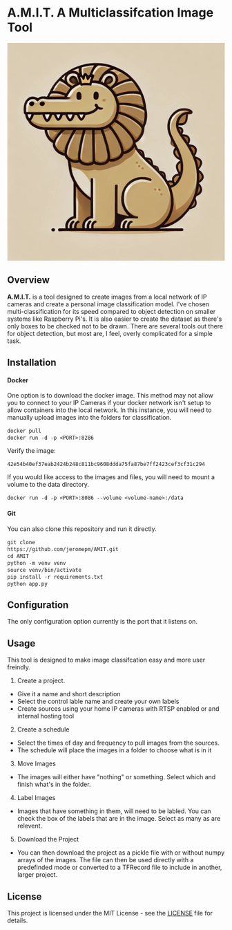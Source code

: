 # A.M.I.T. A Multiclassifcation Image Tool
![AMMIT](static/AMIT.jpg)
## Overview
**A.M.I.T.** is a tool designed to create images from a local network of IP cameras and create a personal image classification model. I've chosen multi-classification for its speed compared to object detection on smaller systems like Raspberry Pi's. It is also easier to create the dataset as there's only boxes to be checked not to be drawn. There are several tools out there for object detection, but most are, I feel, overly complicated for a simple task.

## Installation
#### Docker
One option is to download the docker image. This method may not allow you to connect to your IP Cameras if your docker network isn't setup to allow containers into the local network. In this instance, you will need to manually upload images into the folders for classification. 
```
docker pull
docker run -d -p <PORT>:8286
```
Verify the image:
```
42e54b40ef37eab2424b248c811bc9608ddda75fa87be7ff2423cef3cf31c294
```

If you would like access to the images and files, you will need to mount a volume to the data directory.

```
docker run -d -p <PORT>:8086 --volume <volume-name>:/data
```

#### Git
You can also clone this repository and run it directly. 

```
git clone
https://github.com/jeromepm/AMIT.git
cd AMIT
python -m venv venv
source venv/bin/activate
pip install -r requirements.txt
python app.py
```

## Configuration
The only configuration option currently is the port that it listens on. 


## Usage
This tool is designed to make image classifcation easy and more user freindly. 

1. Create a project. 
  - Give it a name and short description 
  - Select the control lable name and create your own labels
  - Create sources using your home IP cameras with RTSP enabled or and internal hosting tool
2. Create a schedule
  - Select the times of day and frequency to pull images from the sources.
  - The schedule will place the images in a folder to choose what is in it
3. Move Images
  - The images will either have "nothing" or something. Select which and finish what's in the folder.
4. Label Images
  - Images that have something in them, will need to be labled. You can check the box of the labels that are in the image. Select as many as are relevent. 
5. Download the Project
  - You can then download the project as a pickle file with or without numpy arrays of the images. The file can then be used directly with a predefinded mode or converted to a TFRecord file to include in another,  larger project.

## License
This project is licensed under the MIT License - see the [LICENSE](LICENSE) file for details.